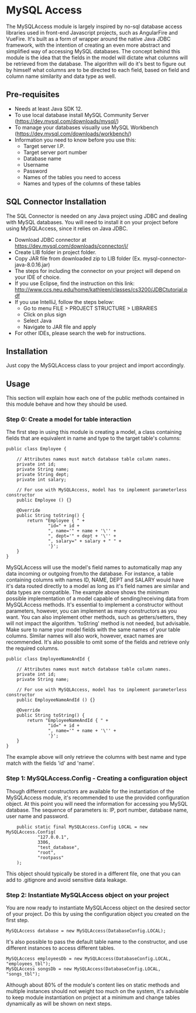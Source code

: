 # MySQL Access
The MySQLAccess module is largely inspired by no-sql database access 
libraries used in front-end Javascript projects, such as AngularFire 
and VueFire. It's built as a form of wrapper around the native Java JDBC
framework, with the intention of creating an even more abstract and simplified
way of accessing MySQL databases. The concept behind this module is the idea 
that the fields in the model will dictate what columns will be retrieved from
the database. The algorithm will do it's best to figure out by himself what
columns are to be directed to each field, based on field and column name similarity
and data type as well.

## Pre-requisites
- Needs at least Java SDK 12.
- To use local database install MySQL Community Server (https://dev.mysql.com/downloads/mysql/)
- To manage your databases visually use MySQL Workbench (https://dev.mysql.com/downloads/workbench/)
- Information you need to know before you use this:
  - Target server I.P.
  - Target server port number
  - Database name
  - Username
  - Password
  - Names of the tables you need to access
  - Names and types of the columns of these tables

## SQL Connector Installation
The SQL Connector is needed on any Java project using JDBC and dealing with MySQL 
databases. You will need to install it on your project before using MySQLAccess, since
it relies on Java JDBC.
- Download JDBC connector at https://dev.mysql.com/downloads/connector/j/
- Create LIB folder in project folder.
- Copy JAR file from downloaded zip to LIB folder (Ex. mysql-connector-java-8.0.16.jar)
- The steps for including the connector on your project will depend on your IDE of choice.
- If you use Eclipse, find the instruction on this link: http://www.ccs.neu.edu/home/kathleen/classes/cs3200/JDBCtutorial.pdf
- If you use IntelliJ, follow the steps below:
  - Go to menu FILE > PROJECT STRUCTURE > LIBRARIES
  - Click on plus sign
  - Select Java
  - Navigate to JAR file and apply
- For other IDEs, please search the web for instructions.

## Installation
Just copy the MySQLAccess class to your project and import accordingly.

## Usage
This section will explain how each one of the public methods contained in 
this module behave and how they should be used.

### Step 0: Create a model for table interaction
The first step in using this module is creating a model, a class containing fields that are equivalent
in name and type to the target table's columns:
```
public class Employee {

    // Attributes names must match database table column names.
    private int id;
    private String name;
    private String dept;
    private int salary;

    // For use with MySQLAccess, model has to implement parameterless constructor
    public Employee () {}
    
    @Override
    public String toString() {
        return "Employee { " +
                "id=" + id +
                ", name='" + name + '\'' +
                ", dept='" + dept + '\'' +
                ", salary=" + salary + " " +
                '}';
    }
}
```
MySQLAccess will use the model's field names to automatically map any data incoming or outgoing from/to the database.
For instance, a table containing columns with names ID, NAME, DEPT and SALARY would have it's data
routed directly to a model as long as it's field names are similar and data types are compatible.
The example above shows the minimum possible implementation of a model capable of sending/receiving
data from MySQLAccess methods. It's essential to implement a constructor without parameters, however, you can
implement as many constructors as you want. You can also implement other methods, such as getters/setters, 
they will not impact the algorithm. 'toString' method is not needed, but advisable. Make sure to name your model fields 
with the same names of your table columns. Similar names will also work, however, exact names are recommended. It's 
also possible to omit some of the fields and retrieve only the required columns.

```
public class EmployeeNameAndId {

    // Attributes names must match database table column names.
    private int id;
    private String name;

    // For use with MySQLAccess, model has to implement parameterless constructor
    public EmployeeNameAndId () {}
    
    @Override
    public String toString() {
        return "EmployeeNameAndId { " +
                "id=" + id +
                ", name='" + name + '\'' +
                '}';
    }
}
```

The example above will only retrieve the columns with best name and type match with the fields 'id' and 'name'.

### Step 1: MySQLAccess.Config - Creating a configuration object
Though different constructors are available for the instantiation of the MySQLAccess module, it's recommended to use 
the provided configuration object. At this point you will need the information for accessing you MySQL database.
The sequence of parameters is: IP, port number, database name, user name and password.
```
    public static final MySQLAccess.Config LOCAL = new MySQLAccess.Config(
            "127.0.0.1",
            3306,
            "test_database",
            "root",
            "rootpass"
    );
```
This object should typically be stored in a different file, one that you can add to .gitignore and avoid sensitive data
leakage.

### Step 2: Instantiate MySQLAccess object on your project
You are now ready to instantiate MySQLAccess object on the desired sector of your project. Do this by using the 
configuration object you created on the first step.
```
MySQLAccess database = new MySQLAccess(DatabaseConfig.LOCAL);
```
It's also possible to pass the default table name to the constructor, and use different instances to access different
tables. 
```
MySQLAccess employeesDb = new MySQLAccess(DatabaseConfig.LOCAL, "employees_tbl");
MySQLAccess songsDb = new MySQLAccess(DatabaseConfig.LOCAL, "songs_tbl");
```
Although about 80% of the module's content lies on static methods and multiple instances should not weight too much
on the system, it's advisable to keep module instantiation on project at a minimum and change tables dynamically as will
be shown on next steps.
